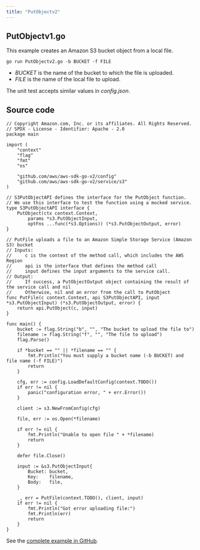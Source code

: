 ```yaml
---
title: "PutObjectv2"
---
```

## PutObjectv1.go

This example creates an Amazon S3 bucket object from a local file.

`go run PutObjectv2.go -b BUCKET -f FILE`

- _BUCKET_ is the name of the bucket to which the file is uploaded.
- _FILE_ is the name of the local file to upload.

The unit test accepts similar values in _config.json_.

## Source code

```
// Copyright Amazon.com, Inc. or its affiliates. All Rights Reserved.
// SPDX - License - Identifier: Apache - 2.0
package main

import (
	"context"
	"flag"
	"fmt"
	"os"

	"github.com/aws/aws-sdk-go-v2/config"
	"github.com/aws/aws-sdk-go-v2/service/s3"
)

// S3PutObjectAPI defines the interface for the PutObject function.
// We use this interface to test the function using a mocked service.
type S3PutObjectAPI interface {
	PutObject(ctx context.Context,
		params *s3.PutObjectInput,
		optFns ...func(*s3.Options)) (*s3.PutObjectOutput, error)
}

// PutFile uploads a file to an Amazon Simple Storage Service (Amazon S3) bucket
// Inputs:
//     c is the context of the method call, which includes the AWS Region
//     api is the interface that defines the method call
//     input defines the input arguments to the service call.
// Output:
//     If success, a PutObjectOutput object containing the result of the service call and nil
//     Otherwise, nil and an error from the call to PutObject
func PutFile(c context.Context, api S3PutObjectAPI, input *s3.PutObjectInput) (*s3.PutObjectOutput, error) {
	return api.PutObject(c, input)
}

func main() {
	bucket := flag.String("b", "", "The bucket to upload the file to")
	filename := flag.String("f", "", "The file to upload")
	flag.Parse()

	if *bucket == "" || *filename == "" {
		fmt.Println("You must supply a bucket name (-b BUCKET) and file name (-f FILE)")
		return
	}

	cfg, err := config.LoadDefaultConfig(context.TODO())
	if err != nil {
		panic("configuration error, " + err.Error())
	}

	client := s3.NewFromConfig(cfg)

	file, err := os.Open(*filename)

	if err != nil {
		fmt.Println("Unable to open file " + *filename)
		return
	}

	defer file.Close()

	input := &s3.PutObjectInput{
		Bucket: bucket,
		Key:    filename,
		Body:   file,
	}

	_, err = PutFile(context.TODO(), client, input)
	if err != nil {
		fmt.Println("Got error uploading file:")
		fmt.Println(err)
		return
	}
}

```

See the [complete example in GitHub](https://github.com/awsdocs/aws-doc-sdk-examples/blob/master/gov2/s3/PutObject/PutObjectv2.go).
